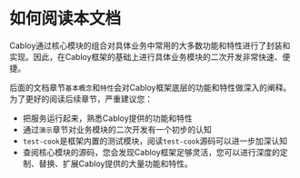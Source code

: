 # 如何阅读本文档

Cabloy通过核心模块的组合对具体业务中常用的大多数功能和特性进行了封装和实现。因此，在Cabloy框架的基础上进行具体业务模块的二次开发非常快速、便捷。

后面的文档章节`基本概念`和`特性`会对Cabloy框架底层的功能和特性做深入的阐释。为了更好的阅读后续章节，严重建议您：

- 把服务运行起来，熟悉Cabloy提供的功能和特性
- 通过`演示`章节对业务模块的二次开发有一个初步的认知
- `test-cook`是框架内置的测试模块，阅读`test-cook`源码可以进一步加深认知
- 查阅核心模块的源码，您会发现Cabloy框架足够灵活，您可以进行深度的定制、替换、扩展Cabloy提供的大量功能和特性。

